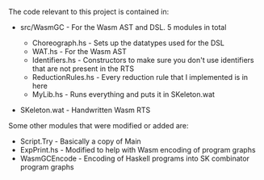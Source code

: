 The code relevant to this project is contained in:

- src/WasmGC - For the Wasm AST and DSL. 5 modules in total
  - Choreograph.hs - Sets up the datatypes used for the DSL
  - WAT.hs - For the Wasm AST
  - Identifiers.hs - Constructors to make sure you don't use identifiers that are not present in the RTS
  - ReductionRules.hs - Every reduction rule that I implemented is in here
  - MyLib.hs - Runs everything and puts it in SKeleton.wat

- SKeleton.wat - Handwritten Wasm RTS

Some other modules that were modified or added are:

- Script.Try - Basically a copy of Main
- ExpPrint.hs - Modified to help with Wasm encoding of program graphs
- WasmGCEncode - Encoding of Haskell programs into SK combinator program graphs
